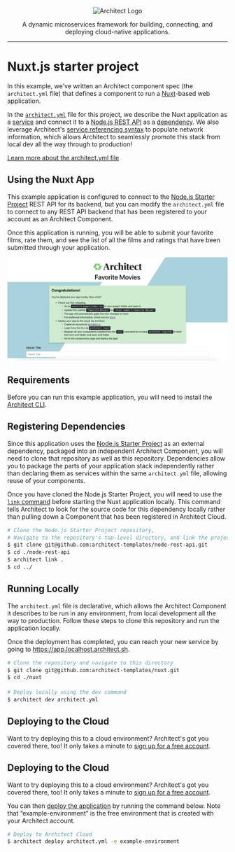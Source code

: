 <p align="center">
  <picture>
    <source media="(prefers-color-scheme: dark)" srcset="https://cdn.architect.io/logo/horizontal-inverted.png">
    <source media="(prefers-color-scheme: light)" srcset="https://cdn.architect.io/logo/horizontal.png">
    <img width="320" alt="Architect Logo" src="https://cdn.architect.io/logo/horizontal.png">
  </picture>
</p>

<p align="center">
  A dynamic microservices framework for building, connecting, and deploying cloud-native applications.
</p>

---

# Nuxt.js starter project

In this example, we've written an Architect component spec (the `architect.yml` file) that defines a component to run a [Nuxt](https://nuxtjs.org/)-based web application.

In the [`architect.yml`](//docs.architect.io/components/architect-yml/n) file for this project, we describe the Nuxt application as
a [service](https://docs.architect.io/components/services/) and connect it to a
[Node.js REST API](https://github.com/architect-templates/node-rest-api) as a [dependency](https://docs.architect.io/components/dependencies/).
We also leverage Architect's [service referencing syntax](//docs.architect.io/components/service-discovery/#service-referencing-syntax)
to populate network information, which allows Architect to seamlessly promote this stack from local dev all the way through to production!

[Learn more about the architect.yml file](//docs.architect.io/components/architect-yml/)

## Using the Nuxt App
This example application is configured to connect to the [Node.js Starter Project](https://github.com/architect-templates/node-rest-api)
REST API for its backend, but you can modify the `architect.yml` file to connect to any REST API backend that has been registered to your account as an
Architect Component.

Once this application is running, you will be able to submit your favorite films, rate them, and see the list
of all the films and ratings that have been submitted through your application.

![Screenshot](./screenshot.png)

## Requirements
Before you can run this example application, you will need to install the [Architect CLI](https://github.com/architect-team/architect-cli).

## Registering Dependencies
Since this application uses the [Node.js Starter Project](https://github.com/architect-templates/node-rest-api) as an external
dependency, packaged into an independent Architect Component, you will need to clone that repository as well as this repository.
Dependencies allow you to package the parts of your application stack independently rather than declaring them as services
within the same `architect.yml` file, allowing
reuse of your components.

Once you have cloned the Node.js Starter Project, you will need to use the [`link` command](https://docs.architect.io/deployments/local-environments/#local-registration)
before starting the Nuxt application locally. This command tells Architect to look for the source code for this dependency locally rather than pulling
down a Component that has been registered in Architect Cloud.

```sh
# Clone the Node.js Starter Project repository,
# Navigate to the repository's top-level directory, and link the project
$ git clone git@github.com:architect-templates/node-rest-api.git
$ cd ./node-rest-api
$ architect link .
$ cd ../
```

## Running Locally
The `architect.yml` file is declarative, which allows the Architect Component it describes to be run in any environment,
from local development all the way to production. Follow these steps to clone this repository and run the application
locally.

Once the deployment has completed, you can reach your new service by going to https://app.localhost.architect.sh.

```sh
# Clone the repository and navigate to this directory
$ git clone git@github.com:architect-templates/nuxt.git
$ cd ./nuxt

# Deploy locally using the dev command
$ architect dev architect.yml
```
## Deploying to the Cloud

Want to try deploying this to a cloud environment? Architect's got you covered there, too! It only takes a minute to
[sign up for a free account](https://cloud.architect.io/signup).

## Deploying to the Cloud

Want to try deploying this to a cloud environment? Architect's got you covered there, too! It only takes a minute to
[sign up for a free account](https://cloud.architect.io/signup).

You can then [deploy the application](https://docs.architect.io/getting-started/introduction/#deploy-to-the-cloud) by running the command below. Note that “example-environment” is the free environment that is created with your Architect account.

```sh
# Deploy to Architect Cloud
$ architect deploy architect.yml -e example-environment
```
